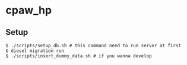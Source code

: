 # cpaw_hp

## Setup

```
$ ./scripts/setup_db.sh # this command need to run server at first
$ diesel migration run
$ ./scripts/insert_dummy_data.sh # if you wanna develop
```
